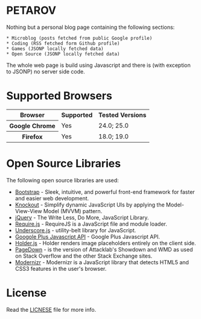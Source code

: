 PETAROV
==========================

Nothing but a personal blog page containing the following sections:

	* Microblog (posts fetched from public Google profile)
	* Coding (RSS fetched form Github profile)
	* Games (JSONP locally fetched data)
	* Open Source (JSONP locally fetched data)

The whole web page is build using Javascript and there is (with exception to JSONP) no server side code. 

# Supported Browsers

<table>
  <tr>
    <th>Browser</th>
    <th>Supported</th>
    <th>Tested Versions</th>
  </tr>
  <tr>
    <th>Google Chrome</th>
    <td>Yes</td>
    <td>24.0; 25.0</td>
  </tr>
  <tr>
    <th>Firefox</th>
    <td>Yes</td>
    <td>18.0; 19.0</td>
  </tr>
</table>

# Open Source Libraries
The following open source libraries are used:

  * [Bootstrap](http://twitter.github.com/bootstrap/) - Sleek, intuitive, and powerful front-end framework for faster and easier web development.
  * [Knockout](http://knockoutjs.com/) - Simplify dynamic JavaScript UIs by applying the Model-View-View Model (MVVM) pattern.  
  * [jQuery](http://jquery.com/) - The Write Less, Do More, JavaScript Library.
  * [Require.js](http://requirejs.org/) - RequireJS is a JavaScript file and module loader.
  * [Underscore.js](http://underscorejs.org/) - utility-belt library for JavaScript.
  * [Googole Plus Javascript API](https://github.com/AdminSpot/Google-Plus-javascript-API) - Google Plus Javascript API.
  * [Holder.js](http://imsky.github.com/holder/) - Holder renders image placeholders entirely on the client side.  
  * [PageDown](https://code.google.com/p/pagedown/) - is the version of Attacklab's Showdown and WMD as used on Stack Overflow and the other Stack Exchange sites.  
  * [Modernizr](http://modernizr.com/) - Modernizr is a JavaScript library that detects HTML5 and CSS3 features in the user's browser.

# License
Read the [LICNESE]() file for more info.


